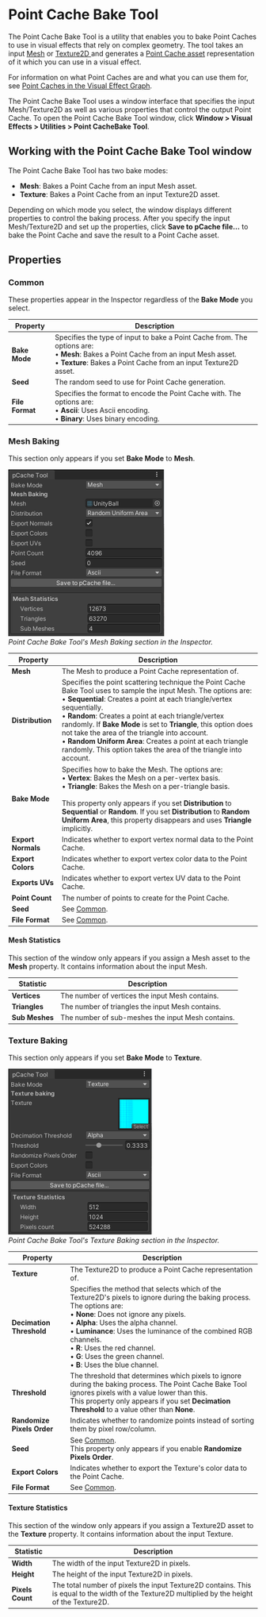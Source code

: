 # Point Cache Bake Tool

The Point Cache Bake Tool is a utility that enables you to bake Point Caches to use in visual effects that rely on complex geometry. The tool takes an input [Mesh](https://docs.unity3d.com/Manual/class-Mesh.html) or [Texture2D ](https://docs.unity3d.com/ScriptReference/Texture2D.html)and generates a [Point Cache asset](point-cache-asset.md) representation of it which you can use in a visual effect.

For information on what Point Caches are and what you can use them for, see [Point Caches in the Visual Effect Graph](point-cache-in-vfx-graph.md).

The Point Cache Bake Tool uses a window interface that specifies the input Mesh/Texture2D as well as various properties that control the output Point Cache. To open the Point Cache Bake Tool window, click **Window > Visual Effects > Utilities > Point CacheBake Tool**.

## Working with the Point Cache Bake Tool window

The Point Cache Bake Tool has two bake modes:

- **Mesh**: Bakes a Point Cache from an input Mesh asset.
- **Texture**: Bakes a Point Cache from an input Texture2D asset.

Depending on which mode you select, the window displays different properties to control the baking process. After you specify the input Mesh/Texture2D and set up the properties, click **Save to pCache file…** to bake the Point Cache and save the result to a Point Cache asset.

## Properties

### Common

These properties appear in the Inspector regardless of the **Bake Mode** you select.

| **Property**    | **Description**                                              |
| --------------- | ------------------------------------------------------------ |
| **Bake Mode**   | Specifies the type of input to bake a Point Cache from. The options are:<br/>&#8226; **Mesh**: Bakes a Point Cache from an input Mesh asset.<br/>&#8226; **Texture**: Bakes a Point Cache from an input Texture2D asset. |
| **Seed**        | The random seed to use for Point Cache generation.           |
| **File Format** | Specifies the format to encode the Point Cache with. The options are:<br/>&#8226; **Ascii**: Uses Ascii encoding.<br/>&#8226; **Binary**: Uses binary encoding. |

### Mesh Baking

This section only appears if you set **Bake Mode** to **Mesh**.

![](Images/pcache-mesh-inspector.png)<br/>*Point Cache Bake Tool's Mesh Baking section in the Inspector.*

| **Property**       | **Description**                                              |
| ------------------ | ------------------------------------------------------------ |
| **Mesh**           | The Mesh to produce a Point Cache representation of.         |
| **Distribution**   | Specifies the point scattering technique the Point Cache Bake Tool uses to sample the input Mesh. The options are: <br/>&#8226; **Sequential**: Creates a point at each triangle/vertex sequentially.<br/>&#8226; **Random**: Creates a point at each triangle/vertex randomly. If **Bake Mode** is set to **Triangle**, this option does not take the area of the triangle into account.<br/>&#8226; **Random Uniform Area**: Creates a point at each triangle randomly. This option takes the area of the triangle into account. |
| **Bake Mode**      | Specifies how to bake the Mesh. The options are: <br/>&#8226; **Vertex**: Bakes the Mesh on a per-vertex basis.<br/>&#8226; **Triangle**: Bakes the Mesh on a per-triangle basis.<br/><br/>This property only appears if you set **Distribution** to **Sequential** or **Random**. If you set **Distribution** to **Random Uniform Area**, this property disappears and uses **Triangle** implicitly. |
| **Export Normals** | Indicates whether to export vertex normal data to the Point Cache. |
| **Export Colors**  | Indicates whether to export vertex color data to the Point Cache. |
| **Exports UVs**    | Indicates whether to export vertex UV data to the Point Cache. |
| **Point Count**    | The number of points to create for the Point Cache.          |
| **Seed**           | See [Common](#common).                                       |
| **File Format**    | See [Common](#common).                                       |

#### Mesh Statistics

This section of the window only appears if you assign a Mesh asset to the **Mesh** property. It contains information about the input Mesh.

| **Statistic**  | **Description**                                   |
| -------------- | ------------------------------------------------- |
| **Vertices**   | The number of vertices the input Mesh contains.   |
| **Triangles**  | The number of triangles the input Mesh contains.  |
| **Sub Meshes** | The number of sub-meshes the input Mesh contains. |

### Texture Baking

This section only appears if you set **Bake Mode** to **Texture**.

![](Images/pcache-texture-inspector.png)<br/>*Point Cache Bake Tool's Texture Baking section in the Inspector.*

| **Property**               | **Description**                                              |
| -------------------------- | ------------------------------------------------------------ |
| **Texture**                | The Texture2D to produce a Point Cache representation of.    |
| **Decimation Threshold**   | Specifies the method that selects which of the Texture2D's pixels to ignore during the baking process. The options are:<br/>&#8226; **None**: Does not ignore any pixels.<br/>&#8226; **Alpha**: Uses the alpha channel.<br/>&#8226; **Luminance**: Uses the luminance of the combined RGB channels.<br/>&#8226; **R**: Uses the red channel.<br/>&#8226; **G**: Uses the green channel.<br/>&#8226; **B**: Uses the blue channel. |
| **Threshold**              | The threshold that determines which pixels to ignore during the baking process. The Point Cache Bake Tool ignores pixels with a value lower than this.<br/>This property only appears if you set **Decimation Threshold** to a value other than **None**. |
| **Randomize Pixels Order** | Indicates whether to randomize points instead of sorting them by pixel row/column. |
| **Seed**                   | See [Common](#common).<br/>This property only appears if you enable **Randomize Pixels Order**. |
| **Export Colors**          | Indicates whether to export the Texture's color data to the Point Cache. |
| **File Format**            | See [Common](#common).                                       |

#### Texture Statistics

This section of the window only appears if you assign a Texture2D asset to the **Texture** property. It contains information about the input Texture.

| **Statistic**    | **Description**                                              |
| ---------------- | ------------------------------------------------------------ |
| **Width**        | The width of the input Texture2D in pixels.                  |
| **Height**       | The height of the input Texture2D in pixels.                 |
| **Pixels Count** | The total number of pixels the input Texture2D contains. This is equal to the width of the Texture2D multiplied by the height of the Texture2D. |
